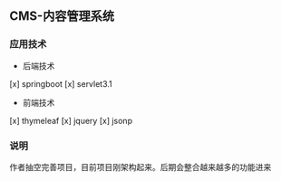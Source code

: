 ## CMS-内容管理系统

### 应用技术
- 后端技术

[x] springboot
[x] servlet3.1

- 前端技术

[x] thymeleaf
[x] jquery
[x] jsonp

### 说明

作者抽空完善项目，目前项目刚架构起来。后期会整合越来越多的功能进来

